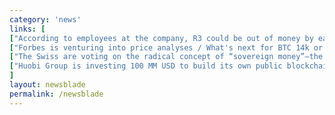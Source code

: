 ```yaml
---
category: 'news'
links: [
["According to employees at the company, R3 could be out of money by early 2019", "https://ethereumworldnews.com/blockchain-startup-r3-could-be-floundering-out-of-money/"],
["Forbes is venturing into price analyses / What's next for BTC 14k or 1.6k", "https://www.forbes.com/consent/?toURL=https://www.forbes.com/sites/naeemaslam/2018/06/08/what-is-next-for-bitcoin-14000-or-1600/"],
["The Swiss are voting on the radical concept of “sovereign money”—the anti-bitcoin","https://qz.com/1299698/switzerlands-sovereign-money-vollgeld-initiative-is-the-anti-bitcoin/"],
["Huobi Group is investing 100 MM USD to build its own public blockchain - a business platform future tech companies", "https://reut.rs/2sKGCLY"]
]
layout: newsblade
permalink: /newsblade
---
```

